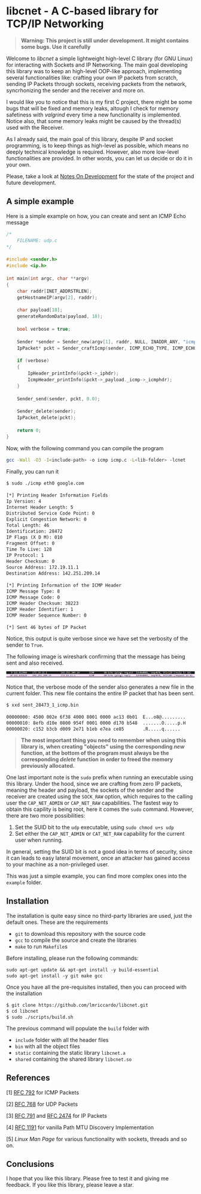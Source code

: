 # libcnet - A C-based library for TCP/IP Networking

> **Warning: This project is still under development. It might contains some bugs. Use it carefully**

Welcome to *libcnet* a simple lightweight high-level C library (for GNU Linux) for interacting with Sockets and IP Networking. The main goal
developing this library was to keep an high-level OOP-like approach, implementing several functionalities like: crafting your 
own IP packets from scratch, sending IP Packets through sockets, receiving packets from the network, syncrhonizing 
the sender and the receiver and more on. 

I would like you to notice that this is my first C project, there might be some bugs that will be fixed and memory leaks,
altough I check for memory safetiness with *valgrind* every time a new functionality is implemented. Notice also, that some
memory leaks might be caused by the thread(s) used with the Receiver. 

As I already said, the main goal of this library, despite IP and socket programming, is to keep things as high-level
as possible, which means no deeply technical knowledge is required. However, also more low-level functionalities are
provided. In other words, you can let us decide or do it in your own. 

Please, take a look at [Notes On Development](Note.md) for the state of the project and future development.

## A simple example

Here is a simple example on how, you can create and sent an ICMP Echo message

```c
/*
    FILENAME: udp.c
*/

#include <sender.h>
#include <ip.h>

int main(int argc, char **argv)
{
    char raddr[INET_ADDRSTRLEN];
    getHostnameIP(argv[2], raddr);

    char payload[18];
    generateRandomData(payload, 18);
    
    bool verbose = true;

    Sender *sender = Sender_new(argv[1], raddr, NULL, INADDR_ANY, "icmp", verbose);
    IpPacket* pckt = Sender_craftIcmp(sender, ICMP_ECHO_TYPE, ICMP_ECHO_CODE, payload, 18);

    if (verbose)
    {
        IpHeader_printInfo(&pckt->_iphdr);
        IcmpHeader_printInfo(&pckt->_payload._icmp->_icmphdr);
    }

    Sender_send(sender, pckt, 0.0);

    Sender_delete(sender);
    IpPacket_delete(pckt);

    return 0;
}

```

Now, with the following command you can compile the program

```bash
gcc -Wall -O3 -I<include-path> -o icmp icmp.c -L<lib-folder> -lcnet
```

Finally, you can run it

```
$ sudo ./icmp eth0 google.com

[*] Printing Header Information Fields
Ip Version: 4
Internet Header Length: 5
Distributed Service Code Point: 0
Explicit Congestion Network: 0
Total Length: 46
Identification: 28472
IP Flags (X D M): 010
Fragment Offset: 0
Time To Live: 128
IP Protocol: 1
Header Checksum: 0
Source Address: 172.19.11.1
Destination Address: 142.251.209.14

[*] Printing Information of the ICMP Header
ICMP Message Type: 8
ICMP Message Code: 0
ICMP Header Checksum: 38223
ICMP Header Identifier: 1
ICMP Header Sequence Number: 0

[*] Sent 46 bytes of IP Packet
```

Notice, this output is quite verbose since we have set the verbosity of the sender to `True`. 

The following image is wireshark confirming that the message has being sent and also received.

![alt text](docs/imgs/udp-wireshark-capture.png)

Notice that, the verbose mode of the sender also generates a new file in the current folder. This new file
contains the entire IP packet that has been sent.

```
$ xxd sent_28473_1_icmp.bin

00000000: 4500 002e 6f38 4000 8001 0000 ac13 0b01  E...o8@.........
00000010: 8efb d10e 0800 954f 0001 0000 d170 b548  .......O.....p.H
00000020: c152 b3cb d009 2e71 b1eb e7ea ce85       .R.....q......
```

> **The most important thing you need to remember when using this library is, when creating "objects" using the**
> **corresponding _new_ function, at the bottom of the program must always be the corresponding _delete_ function**
> **in order to freed the memory previously allocated.**

One last important note is the `sudo` prefix when running an executable using this library. Under the hood, since
we are crafting from zero IP packets, meaning the header and payload, the sockets of the sender and the receiver
are created using the `SOCK_RAW` option, which requires to the calling user the `CAP_NET_ADMIN` or `CAP_NET_RAW` 
capabilities. The fastest way to obtain this capility is being root, here it comes the `sudo` command. However, 
there are two more possibilities:

1. Set the SUID bit to the `udp` executable, using `sudo chmod u+s udp`
2. Set either the `CAP_NET_ADMIN` or `CAT_NET_RAW` capability for the current user when running.

In general, setting the SUID bit is not a good idea in terms of security, since it can leads to easy lateral
movement, once an attacker has gained access to your machine as a non-privileged user. 

This was just a simple example, you can find more complex ones into the `example` folder.

## Installation

The installation is quite easy since no third-party libraries are used, just the default ones. These are the requirements

- `git` to download this repository with the source code
- `gcc` to compile the source and create the libraries
- `make` to run `Makefile`s

Before installing, please run the following commands:

```
sudo apt-get update && apt-get install -y build-essential
sudo apt-get install -y git make gcc
```

Once you have all the pre-requisites installed, then you can proceed with the installation

```
$ git clone https://github.com/lmriccardo/libcnet.git
$ cd libcnet
$ sudo ./scripts/build.sh
```

The previous command will populate the `build` folder with

- `include` folder with all the header files
- `bin` with all the object files
- `static` containing the static library `libcnet.a`
- `shared` containing the shared library `libcnet.so`

## References

[1] [RFC 792](https://datatracker.ietf.org/doc/html/rfc792) for ICMP Packets

[2] [RFC 768](https://datatracker.ietf.org/doc/html/rfc768) for UDP Packets

[3] [RFC 791](https://datatracker.ietf.org/doc/html/rfc791) and [RFC 2474](https://datatracker.ietf.org/doc/html/rfc2474) for IP Packets

[4] [RFC 1191](https://datatracker.ietf.org/doc/html/rfc1191) for vanilla Path MTU Discovery Implementation

[5] *Linux Man Page* for various functionality with sockets, threads and so on.

## Conclusions

I hope that you like this library. Please free to test it and giving me feedback. If you like this library, please leave a star.